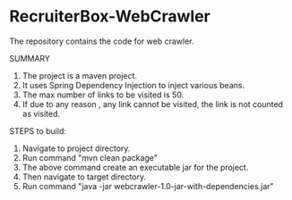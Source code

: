 # RecruiterBox-WebCrawler
The repository contains the code for web crawler.

SUMMARY

1. The project is a maven project.
2. It uses Spring Dependency Injection to inject various beans.
3. The max number of links to be visited is 50.
4. If due to any reason , any link cannot be visited, the link is not counted as visited.

STEPS to build:

1. Navigate to project directory.
2. Run command "mvn clean package"
3. The above command create an executable jar for the project.
3. Then navigate to target directory.
4. Run command "java -jar webcrawler-1.0-jar-with-dependencies.jar"

